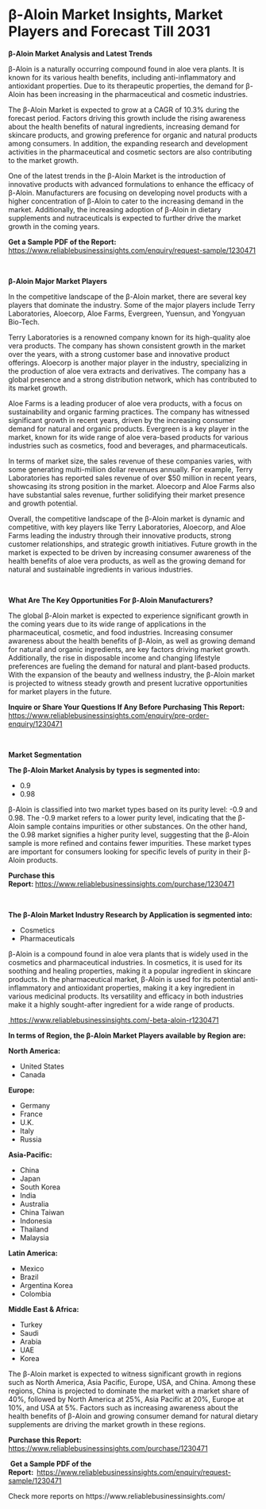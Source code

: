 <p><h1>β-Aloin Market Insights, Market Players and Forecast Till 2031</h1></p><p><strong>β-Aloin Market Analysis and Latest Trends</strong></p>
<p><p>β-Aloin is a naturally occurring compound found in aloe vera plants. It is known for its various health benefits, including anti-inflammatory and antioxidant properties. Due to its therapeutic properties, the demand for β-Aloin has been increasing in the pharmaceutical and cosmetic industries.</p><p>The β-Aloin Market is expected to grow at a CAGR of 10.3% during the forecast period. Factors driving this growth include the rising awareness about the health benefits of natural ingredients, increasing demand for skincare products, and growing preference for organic and natural products among consumers. In addition, the expanding research and development activities in the pharmaceutical and cosmetic sectors are also contributing to the market growth.</p><p>One of the latest trends in the β-Aloin Market is the introduction of innovative products with advanced formulations to enhance the efficacy of β-Aloin. Manufacturers are focusing on developing novel products with a higher concentration of β-Aloin to cater to the increasing demand in the market. Additionally, the increasing adoption of β-Aloin in dietary supplements and nutraceuticals is expected to further drive the market growth in the coming years.</p></p>
<p><strong>Get a Sample PDF of the Report:&nbsp;</strong> <a href="https://www.reliablebusinessinsights.com/enquiry/request-sample/1230471">https://www.reliablebusinessinsights.com/enquiry/request-sample/1230471</a></p>
<p>&nbsp;</p>
<p><strong>β-Aloin Major Market Players</strong></p>
<p><p>In the competitive landscape of the β-Aloin market, there are several key players that dominate the industry. Some of the major players include Terry Laboratories, Aloecorp, Aloe Farms, Evergreen, Yuensun, and Yongyuan Bio-Tech. </p><p>Terry Laboratories is a renowned company known for its high-quality aloe vera products. The company has shown consistent growth in the market over the years, with a strong customer base and innovative product offerings. Aloecorp is another major player in the industry, specializing in the production of aloe vera extracts and derivatives. The company has a global presence and a strong distribution network, which has contributed to its market growth.</p><p>Aloe Farms is a leading producer of aloe vera products, with a focus on sustainability and organic farming practices. The company has witnessed significant growth in recent years, driven by the increasing consumer demand for natural and organic products. Evergreen is a key player in the market, known for its wide range of aloe vera-based products for various industries such as cosmetics, food and beverages, and pharmaceuticals.</p><p>In terms of market size, the sales revenue of these companies varies, with some generating multi-million dollar revenues annually. For example, Terry Laboratories has reported sales revenue of over $50 million in recent years, showcasing its strong position in the market. Aloecorp and Aloe Farms also have substantial sales revenue, further solidifying their market presence and growth potential.</p><p>Overall, the competitive landscape of the β-Aloin market is dynamic and competitive, with key players like Terry Laboratories, Aloecorp, and Aloe Farms leading the industry through their innovative products, strong customer relationships, and strategic growth initiatives. Future growth in the market is expected to be driven by increasing consumer awareness of the health benefits of aloe vera products, as well as the growing demand for natural and sustainable ingredients in various industries.</p></p>
<p>&nbsp;</p>
<p><strong>What Are The Key Opportunities For β-Aloin Manufacturers?</strong></p>
<p><p>The global β-Aloin market is expected to experience significant growth in the coming years due to its wide range of applications in the pharmaceutical, cosmetic, and food industries. Increasing consumer awareness about the health benefits of β-Aloin, as well as growing demand for natural and organic ingredients, are key factors driving market growth. Additionally, the rise in disposable income and changing lifestyle preferences are fueling the demand for natural and plant-based products. With the expansion of the beauty and wellness industry, the β-Aloin market is projected to witness steady growth and present lucrative opportunities for market players in the future.</p></p>
<p><strong>Inquire or Share Your Questions If Any Before Purchasing This Report:</strong> <a href="https://www.reliablebusinessinsights.com/enquiry/pre-order-enquiry/1230471">https://www.reliablebusinessinsights.com/enquiry/pre-order-enquiry/1230471</a></p>
<p>&nbsp;</p>
<p><strong>Market Segmentation</strong></p>
<p><strong>The β-Aloin Market Analysis by types is segmented into:</strong></p>
<p><ul><li>0.9</li><li>0.98</li></ul></p>
<p><p>β-Aloin is classified into two market types based on its purity level: -0.9 and 0.98. The -0.9 market refers to a lower purity level, indicating that the β-Aloin sample contains impurities or other substances. On the other hand, the 0.98 market signifies a higher purity level, suggesting that the β-Aloin sample is more refined and contains fewer impurities. These market types are important for consumers looking for specific levels of purity in their β-Aloin products.</p></p>
<p><strong>Purchase this Report:&nbsp;</strong><a href="https://www.reliablebusinessinsights.com/purchase/1230471">https://www.reliablebusinessinsights.com/purchase/1230471</a></p>
<p>&nbsp;</p>
<p><strong>The β-Aloin Market Industry Research by Application is segmented into:</strong></p>
<p><ul><li>Cosmetics</li><li>Pharmaceuticals</li></ul></p>
<p><p>β-Aloin is a compound found in aloe vera plants that is widely used in the cosmetics and pharmaceutical industries. In cosmetics, it is used for its soothing and healing properties, making it a popular ingredient in skincare products. In the pharmaceutical market, β-Aloin is used for its potential anti-inflammatory and antioxidant properties, making it a key ingredient in various medicinal products. Its versatility and efficacy in both industries make it a highly sought-after ingredient for a wide range of products.</p></p>
<p><a href="https://www.reliablebusinessinsights.com/-beta-aloin-r1230471">&nbsp;https://www.reliablebusinessinsights.com/-beta-aloin-r1230471</a></p>
<p><strong>In terms of Region, the β-Aloin Market Players available by Region are:</strong></p>
<p>
    <p> <strong> North America: </strong>
        <ul>
            <li>United States</li>
            <li>Canada</li>
        </ul>
        </p> 
    <p> <strong> Europe: </strong>
        <ul>
            <li>Germany</li>
            <li>France</li>
            <li>U.K.</li>
            <li>Italy</li>
            <li>Russia</li>
        </ul>
        </p> 
    <p> <strong> Asia-Pacific: </strong>
        <ul>
            <li>China</li>
            <li>Japan</li>
            <li>South Korea</li>
            <li>India</li>
            <li>Australia</li>
            <li>China Taiwan</li>
            <li>Indonesia</li>
            <li>Thailand</li>
            <li>Malaysia</li>
        </ul>
        </p> 
    <p> <strong> Latin America: </strong>
        <ul>
            <li>Mexico</li>
            <li>Brazil</li>
            <li>Argentina Korea</li>
            <li>Colombia</li>
        </ul>
        </p> 
    <p> <strong> Middle East & Africa: </strong>
        <ul>
            <li>Turkey</li>
            <li>Saudi</li>
            <li>Arabia</li>
            <li>UAE</li>
            <li>Korea</li>
        </ul>
    </p>
    </p>
<p><p>The β-Aloin market is expected to witness significant growth in regions such as North America, Asia Pacific, Europe, USA, and China. Among these regions, China is projected to dominate the market with a market share of 40%, followed by North America at 25%, Asia Pacific at 20%, Europe at 10%, and USA at 5%. Factors such as increasing awareness about the health benefits of β-Aloin and growing consumer demand for natural dietary supplements are driving the market growth in these regions.</p></p>
<p><strong>Purchase this Report: </strong><a href="https://www.reliablebusinessinsights.com/purchase/1230471">https://www.reliablebusinessinsights.com/purchase/1230471</a></p>
<p>&nbsp;<strong>Get a Sample PDF of the Report:&nbsp;&nbsp;</strong><a href="https://www.reliablebusinessinsights.com/enquiry/request-sample/1230471">https://www.reliablebusinessinsights.com/enquiry/request-sample/1230471</a></p>
<p><strong></strong></p>
<p>Check more reports on https://www.reliablebusinessinsights.com/</p>